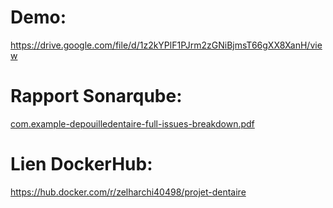 # Demo:
https://drive.google.com/file/d/1z2kYPlF1PJrm2zGNiBjmsT66gXX8XanH/view
# Rapport Sonarqube:
[com.example-depouilledentaire-full-issues-breakdown.pdf](https://github.com/zakaria-333/projet-dentaire-web/files/13798793/com.example-depouilledentaire-full-issues-breakdown.pdf)
# Lien DockerHub:
https://hub.docker.com/r/zelharchi40498/projet-dentaire
